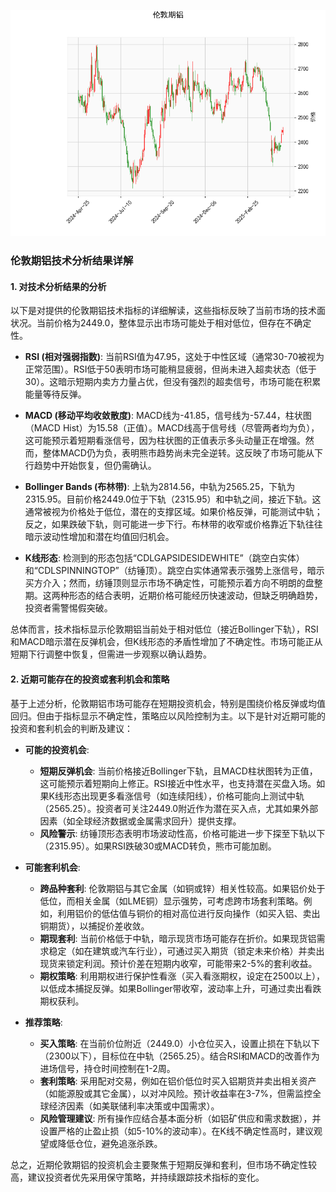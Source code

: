 ![图](Alum.png)

### 伦敦期铝技术分析结果详解

#### 1. 对技术分析结果的分析
以下是对提供的伦敦期铝技术指标的详细解读，这些指标反映了当前市场的技术面状况。当前价格为2449.0，整体显示出市场可能处于相对低位，但存在不确定性。

- **RSI (相对强弱指数)**: 当前RSI值为47.95，这处于中性区域（通常30-70被视为正常范围）。RSI低于50表明市场可能稍显疲弱，但尚未进入超卖状态（低于30）。这暗示短期内卖方力量占优，但没有强烈的超卖信号，市场可能在积累能量等待反弹。

- **MACD (移动平均收敛散度)**: MACD线为-41.85，信号线为-57.44，柱状图（MACD Hist）为15.58（正值）。MACD线高于信号线（尽管两者均为负），这可能预示着短期看涨信号，因为柱状图的正值表示多头动量正在增强。然而，整体MACD仍为负，表明熊市趋势尚未完全逆转。这反映了市场可能从下行趋势中开始恢复，但仍需确认。

- **Bollinger Bands (布林带)**: 上轨为2814.56，中轨为2565.25，下轨为2315.95。目前价格2449.0位于下轨（2315.95）和中轨之间，接近下轨。这通常被视为价格处于低位，潜在的支撑区域。如果价格反弹，可能测试中轨；反之，如果跌破下轨，则可能进一步下行。布林带的收窄或价格靠近下轨往往暗示波动性增加和潜在均值回归机会。

- **K线形态**: 检测到的形态包括“CDLGAPSIDESIDEWHITE”（跳空白实体）和“CDLSPINNINGTOP”（纺锤顶）。跳空白实体通常表示强势上涨信号，暗示买方介入；然而，纺锤顶则显示市场不确定性，可能预示着方向不明朗的盘整期。这两种形态的结合表明，近期价格可能经历快速波动，但缺乏明确趋势，投资者需警惕假突破。

总体而言，技术指标显示伦敦期铝当前处于相对低位（接近Bollinger下轨），RSI和MACD暗示潜在反弹机会，但K线形态的矛盾性增加了不确定性。市场可能正从短期下行调整中恢复，但需进一步观察以确认趋势。

#### 2. 近期可能存在的投资或套利机会和策略
基于上述分析，伦敦期铝市场可能存在短期投资机会，特别是围绕价格反弹或均值回归。但由于指标显示不确定性，策略应以风险控制为主。以下是针对近期可能的投资和套利机会的判断及建议：

- **可能的投资机会**:
  - **短期反弹机会**: 当前价格接近Bollinger下轨，且MACD柱状图转为正值，这可能预示着短期向上修正。RSI接近中性水平，也支持潜在买盘入场。如果K线形态出现更多看涨信号（如连续阳线），价格可能向上测试中轨（2565.25）。投资者可关注2449.0附近作为潜在买入点，尤其如果外部因素（如全球经济数据或金属需求回升）提供支撑。
  - **风险警示**: 纺锤顶形态表明市场波动性高，价格可能进一步下探至下轨以下（2315.95）。如果RSI跌破30或MACD转负，熊市可能加剧。

- **可能套利机会**:
  - **跨品种套利**: 伦敦期铝与其它金属（如铜或锌）相关性较高。如果铝价处于低位，而相关金属（如LME铜）显示强势，可考虑跨市场套利策略。例如，利用铝价的低估值与铜价的相对高位进行反向操作（如买入铝、卖出铜期货），以捕捉价差收敛。
  - **期现套利**: 当前价格低于中轨，暗示现货市场可能存在折价。如果现货铝需求稳定（如在建筑或汽车行业），可通过买入期货（锁定未来价格）并卖出现货来锁定利润。预计价差在短期内收窄，可能带来2-5%的套利收益。
  - **期权策略**: 利用期权进行保护性看涨（买入看涨期权，设定在2500以上），以低成本捕捉反弹。如果Bollinger带收窄，波动率上升，可通过卖出看跌期权获利。

- **推荐策略**:
  - **买入策略**: 在当前价位附近（2449.0）小仓位买入，设置止损在下轨以下（2300以下），目标位在中轨（2565.25）。结合RSI和MACD的改善作为进场信号，持仓时间控制在1-2周。
  - **套利策略**: 采用配对交易，例如在铝价低位时买入铝期货并卖出相关资产（如能源股或其它金属），以对冲风险。预计收益率在3-7%，但需监控全球经济因素（如美联储利率决策或中国需求）。
  - **风险管理建议**: 所有操作应结合基本面分析（如铝矿供应和需求数据），并设置严格的止盈止损（如5-10%的波动率）。在K线不确定性高时，建议观望或降低仓位，避免追涨杀跌。

总之，近期伦敦期铝的投资机会主要聚焦于短期反弹和套利，但市场不确定性较高，建议投资者优先采用保守策略，并持续跟踪技术指标的变化。